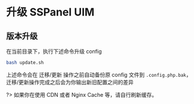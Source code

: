 # 升级 SSPanel UIM

## 版本升级

在当前目录下，执行下述命令升级 config

```bash
bash update.sh
```

上述命令会在 迁移/更新 操作之前自动备份原 config 文件到 `.config.php.bak`，迁移/更新操作完成之后会为你输出新旧配置之间的差异

?> 如果你在使用 CDN 或者 Nginx Cache 等，请自行刷新缓存。
